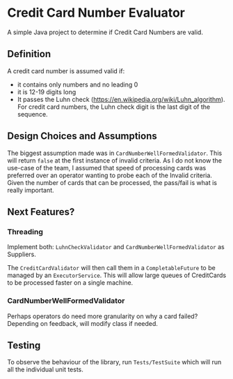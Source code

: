 # Credit Card Number Evaluator

A simple Java project to determine if Credit Card Numbers are valid. 

## Definition

A credit card number is assumed valid if:

* it contains only numbers and no leading 0
* it is 12-19 digits long
* It passes the Luhn check (https://en.wikipedia.org/wiki/Luhn_algorithm). For credit card
numbers, the Luhn check digit is the last digit of the sequence.

## Design Choices and Assumptions

The biggest assumption made was in `CardNumberWellFormedValidator`. This will return `false` at the first instance
of invalid criteria. As I do not know the use-case of the team, I assumed that speed of processing cards was
preferred over an operator wanting to probe each of the Invalid criteria. Given the number of cards that can
be processed, the pass/fail is what is really important. 

## Next Features?

### Threading
Implement both: `LuhnCheckValidator` and `CardNumberWellFormedValidator` as Suppliers. 

The `CreditCardValidator` will then call them in a `CompletableFuture` to be managed by an 
`ExecutorService`. This will allow large queues of CreditCards to be processed faster on a single machine.

### CardNumberWellFormedValidator

Perhaps operators do need more granularity on why a card failed? Depending on feedback, will modify class if needed.

## Testing

To observe the behaviour of the library, run `Tests/TestSuite` which will run all the individual unit tests.